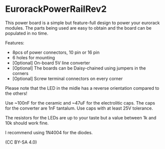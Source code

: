 # EurorackPowerRailRev2

This power board is a simple but feature-full design to power your eurorack modules. The parts being used are easy to obtain and the board can be populated in no time.

Features:
- 8pcs of power connectors, 10 pin or 16 pin
- 6 holes for mounting
- [Optional] On-board 5V line converter
- [Optional] The boards can be Daisy-chained using jumpers in the corners
- [Optional] Screw terminal connectors on every corner


Please note that the LED in the midle has a reverse orientation compared to the others!

Use ~100nF for the ceramic and ~47uF for the electrolitic caps. The caps for the converter are 1nF tantalum. Use caps with at least 25V tolerance.

The resistors for the LEDs are up to your taste but a value between 1k and 10k should work fine.

I recommend using 1N4004 for the diodes.

(CC BY-SA 4.0)
